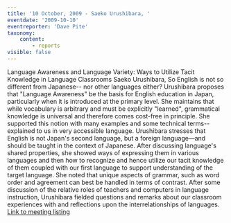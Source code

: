 ```yaml
---
title: '10 October, 2009 - Saeko Urushibara, '
eventdate: '2009-10-10'
eventreporter: 'Dave Pite'
taxonomy:
    content:
        - reports
visible: false
---
```


Language Awareness and Language Variety: Ways to Utilize Tacit Knowledge in Language Classrooms
Saeko Urushibara, 
       So English is not so different from Japanese-- nor other languages either?  Urushibara proposes that "Language Awareness" be the basis for English education in Japan, particularly when it is introduced at the primary level.  She maintains that while vocabulary is arbitrary and must be explicitly "learned", grammatical knowledge is universal and therefore comes cost-free in principle.  She supported this notion with many examples and some technical terms-- explained to us in very accessible language.
         Urushibara stresses that English is not Japan's second language, but a foreign language—and should be taught in the context of Japanese.   After discussing language's shared properties, she showed ways of expressing them in various languages and then how to recognize and hence utilize our tacit knowledge of them coupled with our first language to support understanding of the target language.  She noted that unique aspects of grammar, such as word order and agreement can best be handled in terms of contrast.
         After some discussion of the relative roles of teachers and computers in language instruction, Urushibara fielded questions and remarks about our classroom experiences with and reflections upon the interrelationships of languages.
<a href="../schedule/2009/october/10">Link to meeting listing</a>

